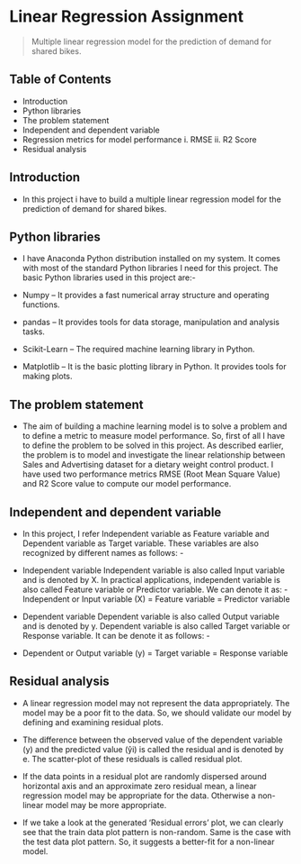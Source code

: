# Linear Regression Assignment
> Multiple linear regression model for the prediction of demand for shared bikes.


## Table of Contents
* Introduction
* Python libraries
* The problem statement
* Independent and dependent variable
* Regression metrics for model performance i. RMSE ii. R2 Score
* Residual analysis

<!-- You can include any other section that is pertinent to your problem -->

## Introduction
* In this project i have to build a multiple linear regression model for the prediction of demand for shared bikes.


## Python libraries
* I have Anaconda Python distribution installed on my system. It comes with most of the standard Python libraries I need for this project. The basic Python libraries used in this project are:-

* Numpy – It provides a fast numerical array structure and operating functions.

* pandas – It provides tools for data storage, manipulation and analysis tasks.

* Scikit-Learn – The required machine learning library in Python.

* Matplotlib – It is the basic plotting library in Python. It provides tools for making plots.





## The problem statement
* The aim of building a machine learning model is to solve a problem and to define a metric to measure model performance. So, first of all I have to define the problem to be solved in this project. As described earlier, the problem is to model and investigate the linear relationship between Sales and Advertising dataset for a dietary weight control product. I have used two performance metrics RMSE (Root Mean Square Value) and R2 Score value to compute our model performance.

<!-- As the libraries versions keep on changing, it is recommended to mention the version of library used in this project -->

## Independent and dependent variable
* In this project, I refer Independent variable as Feature variable and Dependent variable as Target variable. These variables are also recognized by different names as follows: -

* Independent variable
  Independent variable is also called Input variable and is denoted by X. In practical applications, independent variable is also called Feature variable or Predictor variable. We can denote it as: -      Independent or Input variable (X) = Feature variable = Predictor variable

* Dependent variable
  Dependent variable is also called Output variable and is denoted by y. Dependent variable is also called Target variable or Response variable. It can be denote it as follows: -

* Dependent or Output variable (y) = Target variable = Response variable


## Residual analysis
* A linear regression model may not represent the data appropriately. The model may be a poor fit to the data. So, we should validate our model by defining and examining residual plots.

* The difference between the observed value of the dependent variable (y) and the predicted value (ŷi) is called the residual and is denoted by e. The scatter-plot of these residuals is called residual   plot.

* If the data points in a residual plot are randomly dispersed around horizontal axis and an approximate zero residual mean, a linear regression model may be appropriate for the data. Otherwise a non-     linear model may be more appropriate.

* If we take a look at the generated ‘Residual errors’ plot, we can clearly see that the train data plot pattern is non-random. Same is the case with the test data plot pattern. So, it suggests a 
  better-fit for a non-linear model.




<!-- Optional -->
<!-- ## License -->
<!-- This project is open source and available under the [... License](). -->

<!-- You don't have to include all sections - just the one's relevant to your project -->
